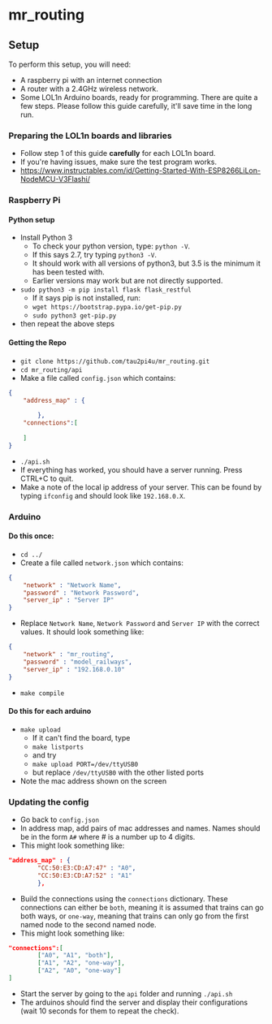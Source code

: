 # mr_routing

## Setup
To perform this setup, you will need:
* A raspberry pi with an internet connection
* A router with a 2.4GHz wireless network.
* Some LOL1n Arduino boards, ready for programming.
There are quite a few steps. Please follow this guide carefully, it'll save time in the long run.

### Preparing the LOL1n boards and libraries
* Follow step 1 of this guide **carefully** for each LOL1n board.
* If you're having issues, make sure the test program works. 
* https://www.instructables.com/id/Getting-Started-With-ESP8266LiLon-NodeMCU-V3Flashi/

### Raspberry Pi
#### Python setup
* Install Python 3
  * To check your python version, type: `python -V`.
  * If this says 2.7, try typing `python3 -V`.
  * It should work with all versions of python3, but 3.5 is the minimum it has been tested with.
  * Earlier versions may work but are not directly supported.
* `sudo python3 -m pip install flask flask_restful`
  * If it says pip is not installed, run:
  * `wget https://bootstrap.pypa.io/get-pip.py`
  * `sudo python3 get-pip.py`
* then repeat the above steps

#### Getting the Repo
* `git clone https://github.com/tau2pi4u/mr_routing.git`
* `cd mr_routing/api`
* Make a file called `config.json` which contains:
```json
{
    "address_map" : { 
        
        },
    "connections":[
        
    ]
}
```
* `./api.sh`
* If everything has worked, you should have a server running. Press CTRL+C to quit.
* Make a note of the local ip address of your server. This can be found by typing `ifconfig` and should look like `192.168.0.X`.

### Arduino
#### Do this once:
* `cd ../`
* Create a file called `network.json` which contains:
```json
{
    "network" : "Network Name",
    "password" : "Network Password",
    "server_ip" : "Server IP"
}
```
* Replace `Network Name`, `Network Password` and `Server IP` with the correct values. It should look something like:
```json
{
    "network" : "mr_routing",
    "password" : "model_railways",
    "server_ip" : "192.168.0.10"
}
```
* `make compile`

#### Do this for each arduino
* `make upload`
  * If it can't find the board, type
  * `make listports`
  * and try
  * `make upload PORT=/dev/ttyUSB0` 
  * but replace `/dev/ttyUSB0` with the other listed ports
* Note the mac address shown on the screen

### Updating the config
* Go back to `config.json`
* In address map, add pairs of mac addresses and names. Names should be in the form `A#` where # is a number up to 4 digits. 
* This might look something like: 
```json
"address_map" : {
        "CC:50:E3:CD:A7:47" : "A0",
        "CC:50:E3:CD:A7:52" : "A1"
        },
```
* Build the connections using the `connections` dictionary. These connections can either be `both`, meaning it is assumed that trains can go both ways, or `one-way`, meaning that trains can only go from the first named node to the second named node.
* This might look something like:
```json
"connections":[
        ["A0", "A1", "both"],
        ["A1", "A2", "one-way"],
        ["A2", "A0", "one-way"]
]
```
* Start the server by going to the `api` folder and running `./api.sh`
* The arduinos should find the server and display their configurations (wait 10 seconds for them to repeat the check).


